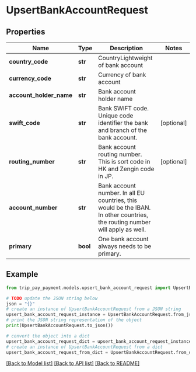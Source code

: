 # UpsertBankAccountRequest


## Properties

Name | Type | Description | Notes
------------ | ------------- | ------------- | -------------
**country_code** | **str** | CountryLightweight of bank account | 
**currency_code** | **str** | Currency of bank account | 
**account_holder_name** | **str** | Bank account holder name | 
**swift_code** | **str** | Bank SWIFT code. Unique code identifier the bank and branch of the bank account. | [optional] 
**routing_number** | **str** | Bank account routing number. This is sort code in HK and Zengin code in JP. | [optional] 
**account_number** | **str** | Bank account number. In all EU countries, this would be the IBAN. In other countries, the routing number will apply as well. | 
**primary** | **bool** | One bank account always needs to be primary. | 

## Example

```python
from trip_pay_payment.models.upsert_bank_account_request import UpsertBankAccountRequest

# TODO update the JSON string below
json = "{}"
# create an instance of UpsertBankAccountRequest from a JSON string
upsert_bank_account_request_instance = UpsertBankAccountRequest.from_json(json)
# print the JSON string representation of the object
print(UpsertBankAccountRequest.to_json())

# convert the object into a dict
upsert_bank_account_request_dict = upsert_bank_account_request_instance.to_dict()
# create an instance of UpsertBankAccountRequest from a dict
upsert_bank_account_request_from_dict = UpsertBankAccountRequest.from_dict(upsert_bank_account_request_dict)
```
[[Back to Model list]](../README.md#documentation-for-models) [[Back to API list]](../README.md#documentation-for-api-endpoints) [[Back to README]](../README.md)


